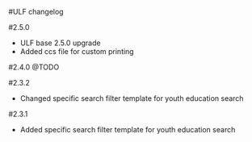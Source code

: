 #ULF changelog

#2.5.0
* ULF base 2.5.0 upgrade
* Added ccs file for custom printing

#2.4.0
@TODO

#2.3.2
* Changed specific search filter template for youth education search

#2.3.1
* Added specific search filter template for youth education search